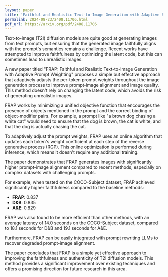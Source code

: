 ```yaml
---
layout: paper
title: 'Faithful and Realistic Text-to-Image Generation with Adaptive Prompt Weighting'
permalink: 2024-08-23/2408.11706.html
pdf_url: https://arxiv.org/pdf/2408.11706
---
```


Text-to-image (T2I) diffusion models are quite good at generating images from text prompts, but ensuring that the generated image faithfully aligns with the prompt's semantics remains a challenge. Recent works have attempted to improve faithfulness by optimizing the latent code, but this can sometimes lead to unrealistic images.  

A new paper titled "FRAP: Faithful and Realistic Text-to-Image Generation with Adaptive Prompt Weighting" proposes a simple but effective approach that adaptively adjusts the per-token prompt weights throughout the image generation process to improve prompt-image alignment and image quality. This method doesn't rely on changing the latent code, which avoids the risk of generating unrealistic images. 

FRAP works by minimizing a unified objective function that encourages the presence of objects mentioned in the prompt and the correct binding of object-modifier pairs. For example, a prompt like "a brown dog chasing a white cat" would need to ensure that the dog is brown, the cat is white, and that the dog is actually chasing the cat. 

To adaptively adjust the prompt weights, FRAP uses an online algorithm that updates each token's weight coefficient at each step of the reverse generative process (RGP). This online optimization is performed during inference, which means it doesn't require any additional training.

The paper demonstrates that FRAP generates images with significantly higher prompt-image alignment compared to recent methods, especially on complex datasets with challenging prompts.  

For example, when tested on the COCO-Subject dataset, FRAP achieved significantly higher faithfulness compared to the baseline methods: 

* **FRAP**: 0.837
* **D&B**: 0.835
* **A&E**: 0.829

FRAP was also found to be more efficient than other methods, with an average latency of 14.0 seconds on the COCO-Subject dataset, compared to 18.1 seconds for D&B and 19.1 seconds for A&E.

Furthermore, FRAP can be easily integrated with prompt rewriting LLMs to recover degraded prompt-image alignment. 

The paper concludes that FRAP is a simple yet effective approach to improving the faithfulness and authenticity of T2I diffusion models. This method provides a significant improvement over existing techniques and offers a promising direction for future research in this area. 
